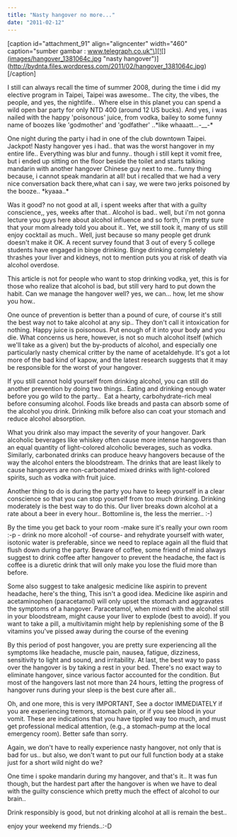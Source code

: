 ```yaml
---
title: "Nasty hangover no more..."
date: "2011-02-12"
---
```


\[caption id="attachment\_91" align="aligncenter" width="460" caption="sumber gambar : www.telegraph.co.uk"\][![](images/hangover_1381064c.jpg "nasty hangover")](http://bydnta.files.wordpress.com/2011/02/hangover_1381064c.jpg)\[/caption\]

I still can always recall the time of summer 2008, during the time i did my elective program in Taipei, Taipei was awesome.. The city, the vibes, the people, and yes, the nightlife..  Where else in this planet you can spend a wild open bar party for only NTD 400 (around 12 US bucks). And yes, i was nailed with the happy 'poisonous' juice, from vodka, bailey to some funny name of boozes like 'godmother' and 'godfather' ..\*like whaaatt...-\_\_-\*

One night during the party i had in one of the club downtown Taipei. Jackpot! Nasty hangover yes i had.. that was the worst hangover in my entire life.. Everything was blur and funny.. though i still kept it vomit free, but i ended up sitting on the floor beside the toilet and starts talking mandarin with another hangover Chinese guy next to me.. funny thing because, i cannot speak mandarin at all! but i recalled that we had a very nice conversation back there,what can i say, we were two jerks poisoned by the booze.. \*kyaaa..\*

Was it good? no not good at all, i spent weeks after that with a guilty conscience,, yes, weeks after that.. Alcohol is bad.. well, but i'm not gonna lecture you guys here about alcohol influence and so forth, i'm pretty sure that your mom already told you about it.. Yet, we still took it, many of us still enjoy cocktail as much.. Well, just because so many people get drunk doesn't make it OK. A recent survey found that 3 out of every 5 college students have engaged in binge drinking. Binge drinking completely thrashes your liver and kidneys, not to mention puts you at risk of death via alcohol overdose.

This article is not for people who want to stop drinking vodka, yet, this is for those who realize that alcohol is bad, but still very hard to put down the habit. Can we manage the hangover well? yes, we can... how, let me show you how..

One ounce of prevention is better than a pound of cure, of course it's still the best way not to take alcohol at any sip.. They don't call it intoxication for nothing. Happy juice is poisonous. Put enough of it into your body and you die. What concerns us here, however, is not so much alcohol itself (which we'll take as a given) but the by-products of alcohol, and especially one particularly nasty chemical critter by the name of acetaldehyde. It's got a lot more of the bad kind of kapow, and the latest research suggests that it may be responsible for the worst of your hangover.

If you still cannot hold yourself from drinking alcohol, you can still do another prevention by doing two things.. Eating and drinking enough water before you go wild to the party..  Eat a hearty, carbohydrate-rich meal before consuming alcohol. Foods like breads and pasta can absorb some of the alcohol you drink. Drinking milk before also can coat your stomach and reduce alcohol absorption.

What you drink also may impact the severity of your hangover. Dark alcoholic beverages like whiskey often cause more intense hangovers than an equal quantity of light-colored alcoholic beverages, such as vodka. Similarly, carbonated drinks can produce heavy hangovers because of the way the alcohol enters the bloodstream. The drinks that are least likely to cause hangovers are non-carbonated mixed drinks with light-colored spirits, such as vodka with fruit juice.

Another thing to do is during the party you have to keep yourself in a clear conscience so that you can stop yourself from too much drinking. Drinking moderately is the best way to do this. Our liver breaks down alcohol at a rate about a beer in every hour.. Bottomline is, the less the merrier.. :-)

By the time you get back to your room -make sure it's really your own room :-p - drink no more alcohol! -of course- and rehydrate yourself with water, isotonic water is preferable, since we need to replace again all the fluid that flush down during the party. Beware of coffee, some friend of mind always suggest to drink coffee after hangover to prevent the headache, the fact is coffee is a diuretic drink that will only make you lose the fluid more than before.

Some also suggest to take analgesic medicine like aspirin to prevent headache, here's the thing, This isn't a good idea. Medicine like aspirin and acetaminophen (paracetamol) will only upset the stomach and aggravates the symptoms of a hangover. Paracetamol, when mixed with the alcohol still in your bloodstream, might cause your liver to explode (best to avoid). If you want to take a pill, a multivitamin might help by replenishing some of the B vitamins you've pissed away during the course of the evening

By this period of post hangover, you are pretty sure experiencing all the symptoms like headache, muscle pain, nausea, fatigue, dizziness, sensitivity to light and sound, and irritability. At last, the best way to pass over the hangover is by taking a rest in your bed. There's no exact way to eliminate hangover, since various factor accounted for the condition. But most of the hangovers last not more than 24 hours, letting the progress of hangover runs during your sleep is the best cure after all..

Oh, and one more, this is very IMPORTANT, See a doctor IMMEDIATELY if you are experiencing tremors, stomach pain, or if you see blood in your vomit. These are indications that you have tippled way too much, and must get professional medical attention, (e.g., a stomach-pump at the local emergency room). Better safe than sorry.

Again, we don't have to really experience nasty hangover, not only that is bad for us.. but also, we don't want to put our full function body at a stake just for a short wild night do we?

One time i spoke mandarin during my hangover, and that's it.. It was fun though, but the hardest part after the hangover is when we have to deal with the guilty conscience which pretty much the effect of alcohol to our brain..

Drink responsibly is good, but not drinking alcohol at all is remain the best..

enjoy your weekend my friends..:-D

